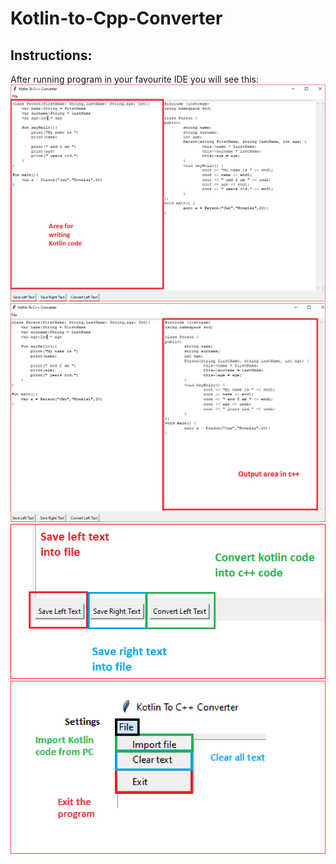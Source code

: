 ﻿# Kotlin-to-Cpp-Converter

 ## Instructions:
After running program in your favourite IDE you will see this:
 ![LewaStrona](https://github.com/KacperST/Kotlin-to-Cpp-Converter/blob/master/helper/leftPage.PNG)
 ![PrawaStrona](https://github.com/KacperST/Kotlin-to-Cpp-Converter/blob/master/helper/rightPage.PNG)
 ![DolnaStrona](https://github.com/KacperST/Kotlin-to-Cpp-Converter/blob/master/helper/settings.PNG)
 ![GornaStrona](https://github.com/KacperST/Kotlin-to-Cpp-Converter/blob/master/helper/upperPage.PNG)

